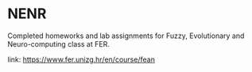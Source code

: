 # NENR

Completed homeworks and lab assignments for Fuzzy, Evolutionary and Neuro-computing class at FER.

link: https://www.fer.unizg.hr/en/course/fean
